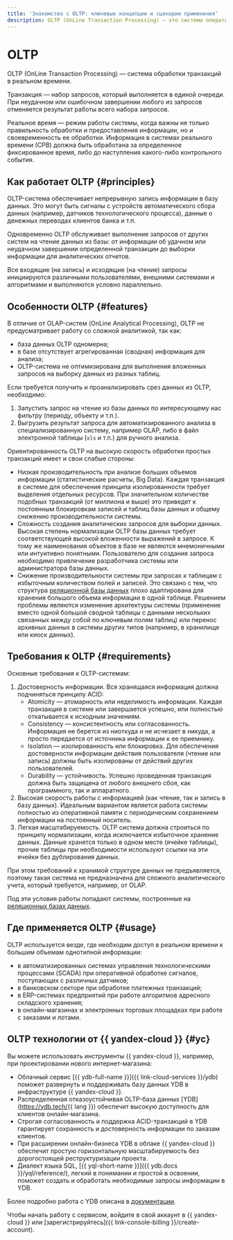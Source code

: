```yaml
---
title: 'Знакомство с OLTP: ключевые концепции и сценарии применения'
description: OLTP (OnLine Transaction Processing) — это система оперативной обработки транзакций.
---
```


# OLTP

OLTP (OnLine Transaction Processing) — система обработки транзакций в реальном времени.

Транзакция — набор запросов, который выполняется в единой очереди. При неудачном или ошибочном завершении любого из запросов отменяется результат работы всего набора запросов.

Реальное время — режим работы системы, когда важны не только правильность обработки и предоставления информации, но и своевременность ее обработки. Информация в системах реального времени (СРВ) должна быть обработана за определенное фиксированное время, либо до наступления какого-либо контрольного события.

## Как работает OLTP {#principles}

OLTP-система обеспечивает непрерывную запись информации в базу данных. Это могут быть сигналы с устройств автоматического сбора данных (например, датчиков технологического процесса), данные о денежных переводах клиентов банка и т.п.

Одновременно OLTP обслуживает выполнение запросов от других систем на чтение данных из базы: от информации об удачном или неудачном завершении определенной транзакции до выборки информации для аналитических отчетов.

Все входящие (на запись) и исходящие (на чтение) запросы инициируются различными пользователями, внешними системами и алгоритмами и выполняются условно параллельно.

## Особенности OLTP {#features}

В отличие от OLAP-систем (OnLine Analytical Processing), OLTP не предусматривает работу со сложной аналитикой, так как:
* база данных OLTP одномерна;
* в базе отсутствует агрегированная (сводная) информация для анализа;
* OLTP-система не оптимизирована для выполнения вложенных запросов на выборку данных из разных таблиц.

Если требуется получить и проанализировать срез данных из OLTP, необходимо:
1. Запустить запрос на чтение из базы данных по интересующему нас фильтру (периоду, объекту и т.п.).
1. Выгрузить результат запроса для автоматизированного анализа в специализированную систему, например OLAP, либо в файл электронной таблицы (`xls` и т.п.) для ручного анализа.

Ориентированность OLTP на высокую скорость обработки простых транзакций имеет и свои слабые стороны:
* Низкая производительность при анализе больших объемов информации (статистические расчеты, Big Data).
  Каждая транзакция в системе для обеспечения принципа изолированности требует выделения отдельных ресурсов. При значительном количестве подобных транзакций (от миллиона и выше) это приведет к постоянным блокировкам записей и таблиц базы данных и общему снижению производительности системы.
* Сложность создания аналитических запросов для выборки данных.
  Высокая степень нормализации OLTP базы данных требует соответствующей высокой вложенности выражений в запросе. К тому же наименования объектов в базе не являются мнемоничными или интуитивно понятными. Пользователю для создания запроса необходимо привлечение разработчика системы или администратора базы данных.
* Снижение производительности системы при запросах к таблицам с избыточным количеством полей и записей.
  Это связано с тем, что структура [реляционной базы данных](relational-databases.md) плохо адаптирована для хранения большого объема информации в одной таблице. Решением проблемы являются изменение архитектуры системы (применение вместо одной большой сводной таблицы с данными нескольких связанных между собой по ключевым полям таблиц) или перенос архивных данных в системы других типов (например, в хранилище или киоск данных).

## Требования к OLTP {#requirements}

Основные требования к OLTP-системам:
1. Достоверность информации. Вся хранящаяся информация должна подчиняться принципу ACID:
   * Atomicity — атомарность или неделимость информации.
     Каждая транзакция в системе или завершается успешно, или полностью откатывается к исходным значениям.
   * Consistency — консистентность или согласованность.
     Информация не берется из ниоткуда и не исчезает в никуда, а просто передается от источника информации к ее приемнику.
   * Isolation — изолированность или блокировка.
     Для обеспечения достоверности информации действия пользователя (чтение или запись) должны быть изолированы от действий других пользователей.
   * Durability — устойчивость.
     Успешно проведенная транзакция должна быть защищена от любого внешнего сбоя, как программного, так и аппаратного.
1. Высокая скорость работы с информацией (как чтение, так и запись в базу данных). Идеальным вариантом является работа системы полностью из оперативной памяти с периодическим сохранением информации на постоянный носитель.
1. Легкая масштабируемость. OLTP система должна строиться по принципу нормализации, когда исключается избыточное хранение данных. Данные хранятся только в одном месте (ячейке таблицы), прочие таблицы при необходимости используют ссылки на эти ячейки без дублирования данных.

При этом требований к хранимой структуре данных не предъявляется, поэтому такая система не предназначена для сложного аналитического учета, который требуется, например, от OLAP.

Под эти условия работы попадают системы, построенные на [реляционных базах данных](relational-databases.md).

## Где применяется OLTP {#usage}

OLTP используется везде, где необходим доступ в реальном времени к большим объемам однотипной информации:
* в автоматизированных системах управления технологическими процессами (SCADA) при оперативной обработке сигналов, поступающих с различных датчиков;
* в банковском секторе при обработке платежных транзакций;
* в ERP-системах предприятий при работе алгоритмов адресного складского хранения;
* в онлайн-магазинах и электронных торговых площадках при работе с заказами и лотами.

## OLTP технологии от {{ yandex-cloud }} {#yc}

Вы можете использовать инструменты {{ yandex-cloud }}, например, при проектировании нового интернет-магазина:
* Облачный сервис [{{ ydb-full-name }}]({{ link-cloud-services }}/ydb) поможет развернуть и поддерживать базу данных YDB в инфраструктуре {{ yandex-cloud }}.
* Распределенная отказоустойчивая OLTP-база данных [YDB](https://ydb.tech/{{ lang }}) обеспечит высокую доступность для клиентов онлайн-магазина.
* Строгая согласованность и поддержка ACID-транзакций в YDB гарантирует сохранность и достоверность информации по заказам клиентов.
* При расширении онлайн-бизнеса YDB в облаке {{ yandex-cloud }} обеспечит простую горизонтальную масштабируемость без дорогостоящей реструктуризации проекта.
* Диалект языка SQL, [{{ yql-short-name }}]({{ ydb.docs }}/yql/reference/), легкий в понимании и простой в освоении, поможет создать и обработать необходимые запросы информации в YDB.

Более подробно работа с YDB описана в [документации](../ydb/).

Чтобы начать работу с сервисом, войдите в свой аккаунт в {{ yandex-cloud }} или [зарегистрируйтесь]({{ link-console-billing }}/create-account).
